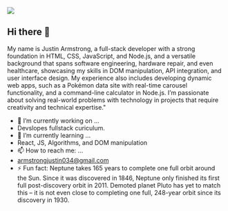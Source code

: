 
<head>
     <link src=./styles.css></link>
     <img src="https://destinationdeluxe.com/wp-content/uploads/2020/05/Sacred-Geometry-Flower-of-Life-Explained-Destination-Deluxe.jpg"> 
</head>

## Hi there 👋

My name is Justin Armstrong, a full-stack developer with a strong foundation in HTML, CSS, JavaScript, and Node.js, and a versatile background that spans software engineering, hardware repair, and even healthcare, showcasing my skills in DOM manipulation, API integration, and user interface design. My experience also includes developing dynamic web apps, such as a Pokémon data site with real-time carousel functionality, and a command-line calculator in Node.js. I’m passionate about solving real-world problems with technology in projects that require creativity and technical expertise."

- 🔭 I’m currently working on ...
-    Devslopes fullstack curiculum.    
- 🌱 I’m currently learning ...
-    React, JS, Algorithms, and DOM manipulation
- 📫 How to reach me: ...
-    armstrongjustin034@gmail.com
- ⚡ Fun fact: 
     Neptune takes 165 years to complete one full orbit around the Sun. Since it was discovered in 1846, Neptune only finished its first full post-discovery orbit in 2011.
     Demoted planet Pluto has yet to match this – it is not even close to completing one full, 248-year orbit since its discovery in 1930.
